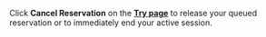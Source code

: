 Click **Cancel Reservation** on the **[Try page](https://app.viam.com/try)** to release your queued reservation or to immediately end your active session.
